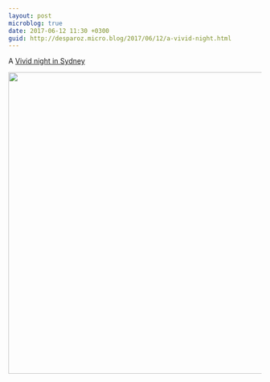 ```yaml
---
layout: post
microblog: true
date: 2017-06-12 11:30 +0300
guid: http://desparoz.micro.blog/2017/06/12/a-vivid-night.html
---
```

A <a href="http://vividsydney.com">Vivid night in Sydney</a>

<img style="height: auto;" src="http://desparoz.me/uploads/2017/059be0c945.jpg" width="600" height="600" />
